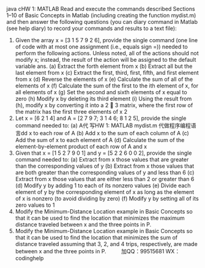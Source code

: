 java cHW 1: MATLAB
Read and execute the commands described Sections 1–10 of Basic Concepts in Matlab
(including creating the function mydist.m) and then answer the following questions (you can 
diary command in Matlab (see help diary) 
to record your commands and results to a text file): 
 1. Given the array x = [3 1 5 7 9 2 6], provide the single command (one line of 
code with at most one assignment (i.e., equals sign =)) needed to perform the following 
actions. Unless noted, all of the actions should not modify x; instead, the result of the 
action will be assigned to the default variable ans. 
 (a) Extract the forth element from x
 (b) Extract all but the last element from x
 (c) Extract the first, third, first, fifth, and first element from x
 (d) Reverse the elements of x
 (e) Calculate the sum of all of the elements of x
 (f) Calculate the sum of the first to the ith element of x, for all elements of x
 (g) Set the second and sixth elements of x equal to zero 
 (h) Modify x by deleting its third element 
 (i) Using the result from (h), modify x by converting it into a 2  3 matrix, where the 
first row of the matrix has the first three elements of x
2
 2. Let x = [6 2 1 4] and A = [2 7 9 7; 3 1 4 6; 8 1 2 5], provide the 
single command needed to: 
 (a) A代 写HW 1: MATLAB mydist.m
代做程序编程语言dd x to each row of A
 (b) Add x to the sum of each column of A
 (c) Add the sum of x to each element of A
 (d) Calculate the sum of the element-by-element product of each row of A and x
 3. Given that x = [1 5 2 7 9 0 1] and y = [5 2 2 6 0 0 2], provide the 
single command needed to: 
 (a) Extract from x those values that are greater than the corresponding values of y
 (b) Extract from x those values that are both greater than the corresponding values of y
and less than 6 
 (c) Extract from x those values that are either less than 2 or greater than 6 
 (d) Modify y by adding 1 to each of its nonzero values 
 (e) Divide each element of y by the corresponding element of x as long as the element of 
x is nonzero (to avoid dividing by zero) 
 (f) Modify y by setting all of its zero values to 1 
 4. Modify the Minimum-Distance Location example in Basic Concepts so that it can be used 
to find the location that minimizes the maximum distance traveled between x and the three 
points in P. 
 5. Modify the Minimum-Distance Location example in Basic Concepts so that it can be used 
to find the location that minimizes the sum of distance traveled assuming that 3, 2, and 4 
trips, respectively, are made between x and the three points in P.          
加QQ：99515681  WX：codinghelp
